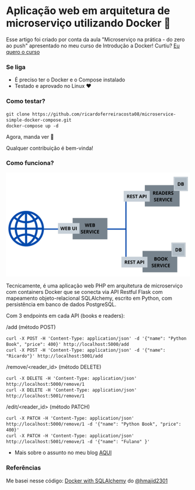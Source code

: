 # Aplicação web em arquitetura de microserviço utilizando Docker 🐳

Esse artigo foi criado por conta da aula "Microserviço na prática - do zero ao push" apresentado no meu curso de Introdução a Docker! Curtiu?
[Eu quero o curso](http://bit.ly/cursoAprendaDockerdoZero)

### Se liga

- É preciso ter o Docker e o Compose instalado
- Testado e aprovado no Linux ❤️

### Como testar?

	git clone https://github.com/ricardoferreiracosta08/microservice-simple-docker-compose.git
	docker-compose up -d

Agora, manda ver 🤘

Qualquer contribuição é bem-vinda!

### Como funciona?

![](./overview.png)

Tecnicamente, é uma aplicação web PHP em arquitetura de microserviço com containers Docker que se conecta 
via API Restful Flask com mapeamento objeto-relacional SQLAlchemy, escrito em Python, com persistência em banco de dados PostgreSQL.

Com 3 endpoints em cada API (books e readers):

/add (método POST)

	curl -X POST -H 'Content-Type: application/json' -d '{"name": "Python Book", "price": 400}' http://localhost:5000/add
	curl -X POST -H 'Content-Type: application/json' -d '{"name": "Ricardo"}' http://localhost:5001/add

/remove/<reader_id> (método DELETE)

	curl -X DELETE -H 'Content-Type: application/json' http://localhost:5000/remove/1
	curl -X DELETE -H 'Content-Type: application/json' http://localhost:5001/remove/1

/edit/<reader_id> (método PATCH)

	curl -X PATCH -H 'Content-Type: application/json' http://localhost:5000/remove/1 -d '{"name": "Python Book", "price": 400}'
	curl -X PATCH -H 'Content-Type: application/json' http://localhost:5001/remove/1 -d '{"name": "Fulano" }'

- Mais sobre o assunto no meu blog [AQUI](https://ricardoferreira.site/2020/11/aplicacao-web-microservico-docker-python-php/)
### Referências

Me basei nesse código: [Docker with SQLAlchemy](https://github.com/hmajid2301/articles/tree/master/8.%20Docker%20with%20SQLAlchemy) do 
[@hmajid2301](https://github.com/hmajid2301)
